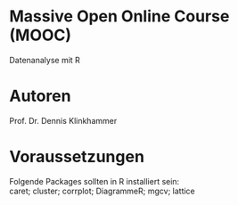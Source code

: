 # Massive Open Online Course (MOOC)
Datenanalyse mit R

# Autoren
Prof. Dr. Dennis Klinkhammer<br>

# Voraussetzungen
Folgende Packages sollten in R installiert sein:<br>
caret; cluster; corrplot; DiagrammeR; mgcv; lattice

